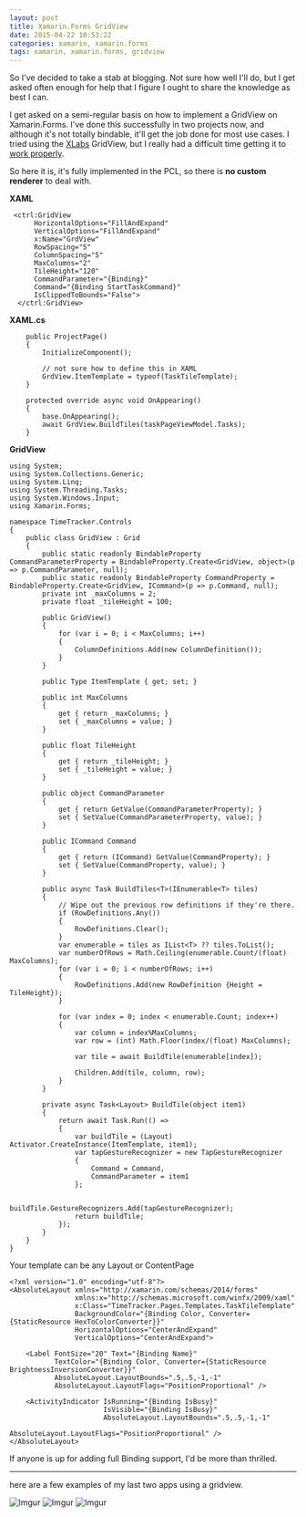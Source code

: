 ```yaml
---
layout: post
title: Xamarin.Forms GridView
date: 2015-04-22 10:53:22
categories: xamarin, xamarin.forms
tags: xamarin, xamarin.forms, gridview
---
```


So I've decided to take a stab at blogging. Not sure how well I'll do, but I get asked often enough for help that I figure I ought to share the knowledge as best I can.

I get asked on a semi-regular basis on how to implement a GridView on Xamarin.Forms. I've done this successfully in two projects now, and although it's not totally bindable, it'll get the job done for most use cases.  I tried using the [XLabs](https://github.com/XLabs/Xamarin-Forms-Labs) GridView, but I really had a difficult time getting it to [work properly](https://forums.xamarin.com/discussion/30612/cant-xlabs-gridview-to-update-binding).

So here it is, it's fully implemented in the PCL, so there is **no custom renderer** to deal with.

**XAML**

     <ctrl:GridView
          HorizontalOptions="FillAndExpand"
          VerticalOptions="FillAndExpand"
          x:Name="GrdView"
          RowSpacing="5"
          ColumnSpacing="5"
          MaxColumns="2"
          TileHeight="120"
          CommandParameter="{Binding}"
          Command="{Binding StartTaskCommand}" 
          IsClippedToBounds="False">
      </ctrl:GridView>

**XAML.cs**

        public ProjectPage()
        {
            InitializeComponent();
            
            // not sure how to define this in XAML
            GrdView.ItemTemplate = typeof(TaskTileTemplate);
        }

        protected override async void OnAppearing()
        {
            base.OnAppearing();
            await GrdView.BuildTiles(taskPageViewModel.Tasks);
        }

**GridView**

    using System;
    using System.Collections.Generic;
    using System.Linq;
    using System.Threading.Tasks;
    using System.Windows.Input;
    using Xamarin.Forms;
    
    namespace TimeTracker.Controls
    {
        public class GridView : Grid
        {
            public static readonly BindableProperty CommandParameterProperty = BindableProperty.Create<GridView, object>(p => p.CommandParameter, null);
            public static readonly BindableProperty CommandProperty = BindableProperty.Create<GridView, ICommand>(p => p.Command, null);
            private int _maxColumns = 2;
            private float _tileHeight = 100;
    
            public GridView()
            {
                for (var i = 0; i < MaxColumns; i++)
                {
                    ColumnDefinitions.Add(new ColumnDefinition());
                }
            }
    
            public Type ItemTemplate { get; set; }
    
            public int MaxColumns
            {
                get { return _maxColumns; }
                set { _maxColumns = value; }
            }
    
            public float TileHeight
            {
                get { return _tileHeight; }
                set { _tileHeight = value; }
            }
    
            public object CommandParameter
            {
                get { return GetValue(CommandParameterProperty); }
                set { SetValue(CommandParameterProperty, value); }
            }
    
            public ICommand Command
            {
                get { return (ICommand) GetValue(CommandProperty); }
                set { SetValue(CommandProperty, value); }
            }
    
            public async Task BuildTiles<T>(IEnumerable<T> tiles)
            {
                // Wipe out the previous row definitions if they're there.
                if (RowDefinitions.Any())
                {
                    RowDefinitions.Clear();
                }
                var enumerable = tiles as IList<T> ?? tiles.ToList();
                var numberOfRows = Math.Ceiling(enumerable.Count/(float) MaxColumns);
                for (var i = 0; i < numberOfRows; i++)
                {
                    RowDefinitions.Add(new RowDefinition {Height = TileHeight});
                }
    
                for (var index = 0; index < enumerable.Count; index++)
                {
                    var column = index%MaxColumns;
                    var row = (int) Math.Floor(index/(float) MaxColumns);
    
                    var tile = await BuildTile(enumerable[index]);
    
                    Children.Add(tile, column, row);
                }
            }
    
            private async Task<Layout> BuildTile(object item1)
            {
                return await Task.Run(() =>
                {
                    var buildTile = (Layout) Activator.CreateInstance(ItemTemplate, item1);
                    var tapGestureRecognizer = new TapGestureRecognizer
                    {
                        Command = Command,
                        CommandParameter = item1
                    };
    
                    buildTile.GestureRecognizers.Add(tapGestureRecognizer);
                    return buildTile;
                });
            }
        }
    }

Your template can be any Layout or ContentPage

    <?xml version="1.0" encoding="utf-8"?>
    <AbsoluteLayout xmlns="http://xamarin.com/schemas/2014/forms"
                    xmlns:x="http://schemas.microsoft.com/winfx/2009/xaml"
                    x:Class="TimeTracker.Pages.Templates.TaskTileTemplate"
                    BackgroundColor="{Binding Color, Converter={StaticResource HexToColorConverter}}"
                    HorizontalOptions="CenterAndExpand" 
                    VerticalOptions="CenterAndExpand">
    
        <Label FontSize="20" Text="{Binding Name}"
               TextColor="{Binding Color, Converter={StaticResource BrightnessInversionConverter}}"
               AbsoluteLayout.LayoutBounds=".5,.5,-1,-1" 
               AbsoluteLayout.LayoutFlags="PositionProportional" />
    
        <ActivityIndicator IsRunning="{Binding IsBusy}" 
                           IsVisible="{Binding IsBusy}"
                           AbsoluteLayout.LayoutBounds=".5,.5,-1,-1" 
                           AbsoluteLayout.LayoutFlags="PositionProportional" />
    </AbsoluteLayout>

If anyone is up for adding full Binding support, I'd be more than thrilled.

--- 

here are a few examples of my last two apps using a gridview.

![Imgur](https://i.imgur.com/Qd8alh7.png) 
![Imgur](https://i.imgur.com/tCzBPc0.png) 
![Imgur](https://i.imgur.com/JFxguYL.png)